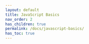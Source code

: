```yaml
---
layout: default
title: JavaScript Basics
nav_order: 2
has_children: true
permalink: /docs/javascript-basics/
has_toc: true
---
```

